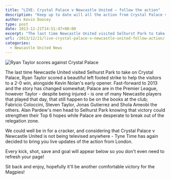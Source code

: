 ```yaml
---
title: "LIVE: Crystal Palace v Newcastle United – follow the action"
description: "Keep up to date will all the action from Crystal Palace v Newcastle United as Alan Pardew's men prepare to strengthen a Top 6 hold in the Premier League"
author: Kevin Doocey
type: post
date: 2013-12-21T14:51:47+00:00
excerpt: "The last time Newcastle United visited Selhurst Park to take on Crystal Palace, Ryan Taylor scored a beautiful left footed strike to help the visitors to a 2-0 win, alongside Kevin Nolan's early.."
url: /2013/12/21/live-crystal-palace-v-newcastle-united-follow-action/
categories:
  - Newcastle United News
---
```


![Ryan Taylor scores against Crystal Palace](https://www.tynetime.com/wp-content/uploads/2013/12/Ryan-Taylor-Newcastle-Crystal-Palace.jpg "Taylor - Scored a beauty the last time NUFC set foot in Selhurst Park")

The last time Newcastle United visited Selhurst Park to take on Crystal Palace, Ryan Taylor scored a beautiful left footed strike to help the visitors to a 2-0 win, alongside Kevin Nolan's early opener. Fast-forward to 2013 and the story has changed somewhat; Palace are in the Premier League, however Taylor - despite being injured - is one of many Newcastle players that played that day, that still happen to be on the books at the club; Fabricio Coloccini, Steven Taylor, Jonas Gutierrez and Shola Ameobi the others. Alan Pardew's men head to Selhurst Park knowing that victory could strengthen their Top 6 hopes while Palace are desperate to break out of the relegation zone.

We could well be in for a cracker, and considering that Crystal Palace v Newcastle United is not being televised anywhere - Tyne Time has again decided to bring you live updates of the action from London.

Every kick, shot, save and goal will appear below so you don't even need to refresh your page!

Sit back and enjoy, hopefully it'll be another comfortable victory for the Magpies!
